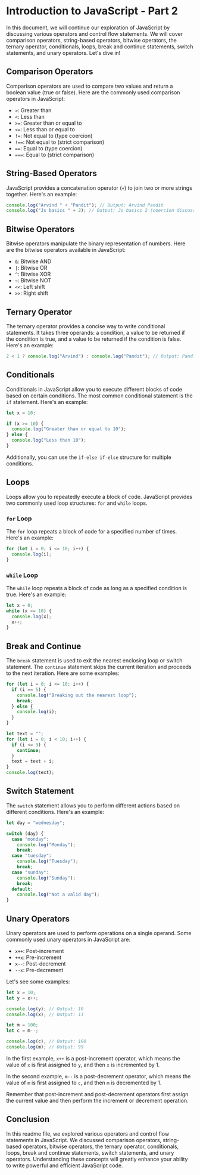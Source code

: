 # Introduction to JavaScript - Part 2

In this document, we will continue our exploration of JavaScript by discussing various operators and control flow statements. We will cover comparison operators, string-based operators, bitwise operators, the ternary operator, conditionals, loops, break and continue statements, switch statements, and unary operators. Let's dive in!

## Comparison Operators

Comparison operators are used to compare two values and return a boolean value (true or false). Here are the commonly used comparison operators in JavaScript:

- `>`: Greater than
- `<`: Less than
- `>=`: Greater than or equal to
- `<=`: Less than or equal to
- `!=`: Not equal to (type coercion)
- `!==`: Not equal to (strict comparison)
- `==`: Equal to (type coercion)
- `===`: Equal to (strict comparison)

## String-Based Operators

JavaScript provides a concatenation operator (`+`) to join two or more strings together. Here's an example:

```javascript
console.log("Arvind " + "Pandit"); // Output: Arvind Pandit
console.log("Js basics " + 2); // Output: Js basics 2 (coercion discussed later)
```

## Bitwise Operators

Bitwise operators manipulate the binary representation of numbers. Here are the bitwise operators available in JavaScript:

- `&`: Bitwise AND
- `|`: Bitwise OR
- `^`: Bitwise XOR
- `~`: Bitwise NOT
- `<<`: Left shift
- `>>`: Right shift

## Ternary Operator

The ternary operator provides a concise way to write conditional statements. It takes three operands: a condition, a value to be returned if the condition is true, and a value to be returned if the condition is false. Here's an example:

```javascript
2 < 1 ? console.log("Arvind") : console.log("Pandit"); // Output: Pandit
```

## Conditionals

Conditionals in JavaScript allow you to execute different blocks of code based on certain conditions. The most common conditional statement is the `if` statement. Here's an example:

```javascript
let x = 10;

if (x >= 10) {
  console.log("Greater than or equal to 10");
} else {
  console.log("Less than 10");
}
```

Additionally, you can use the `if-else if-else` structure for multiple conditions.

## Loops

Loops allow you to repeatedly execute a block of code. JavaScript provides two commonly used loop structures: `for` and `while` loops.

### `for` Loop

The `for` loop repeats a block of code for a specified number of times. Here's an example:

```javascript
for (let i = 0; i <= 10; i++) {
  console.log(i);
}
```

### `while` Loop

The `while` loop repeats a block of code as long as a specified condition is true. Here's an example:

```javascript
let x = 0;
while (x <= 10) {
  console.log(x);
  x++;
}
```

## Break and Continue

The `break` statement is used to exit the nearest enclosing loop or switch statement. The `continue` statement skips the current iteration and proceeds to the next iteration. Here are some examples:

```javascript
for (let i = 0; i <= 10; i++) {
  if (i == 5) {
    console.log("Breaking out the nearest loop");
    break;
  } else {
    console.log(i);
  }
}

let text = "";
for (let i = 0; i < 10; i++) {
  if (i <= 3) {
    continue;
  }
  text = text + i;
}
console.log(text);
```

## Switch Statement

The `switch` statement allows you to perform different actions based on different conditions. Here's an example:

```javascript
let day = "wednesday";

switch (day) {
  case "monday":
    console.log("Monday");
    break;
  case "tuesday":
    console.log("Tuesday");
    break;
  case "sunday":
    console.log("Sunday");
    break;
  default:
    console.log("Not a valid day");
}
```

## Unary Operators

Unary operators are used to perform operations on a single operand. Some commonly used unary operators in JavaScript are:

- `x++`: Post-increment
- `++x`: Pre-increment
- `x--`: Post-decrement
- `--x`: Pre-decrement

Let's see some examples:

```javascript
let x = 10;
let y = x++;

console.log(y); // Output: 10
console.log(x); // Output: 11

let m = 100;
let c = m--;

console.log(c); // Output: 100
console.log(m); // Output: 99
```

In the first example, `x++` is a post-increment operator, which means the value of `x` is first assigned to `y`, and then `x` is incremented by 1.

In the second example, `m--` is a post-decrement operator, which means the value of `m` is first assigned to `c`, and then `m` is decremented by 1.

Remember that post-increment and post-decrement operators first assign the current value and then perform the increment or decrement operation.

## Conclusion

In this readme file, we explored various operators and control flow statements in JavaScript. We discussed comparison operators, string-based operators, bitwise operators, the ternary operator, conditionals, loops, break and continue statements, switch statements, and unary operators. Understanding these concepts will greatly enhance your ability to write powerful and efficient JavaScript code.

